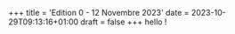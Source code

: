 +++
title = 'Edition 0 - 12 Novembre 2023'
date = 2023-10-29T09:13:16+01:00
draft = false
+++
hello !